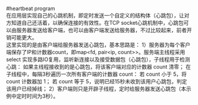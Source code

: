 #heartbeat program<br>
在应用层实现自己的心跳机制，即定时发送一个自定义的结构体（心跳包），让对方知道自己还活着，以确保连接的有效性。在TCP socket心跳机制中，心跳包可以由服务器发送给客户端，也可以由客户端发送给服务器，不过比较起来，前者开销可能更大。<br>
这里实现的是由客户端给服务器发送心跳包，基本思路是：
1）服务器为每个客户端保存了IP和计数器count，即map<fd, pair<ip, count>>。服务端主线程采用 select 实现多路IO复用，监听新连接以及接受数据包（心跳包），子线程用于检测心跳：
    如果主线程接收到的是心跳包，将该客户端对应的计数器 count 清零；
    在子线程中，每隔3秒遍历一次所有客户端的计数器 count： 
        若 count 小于 5，将 count 计数器加 1；
        若 count 等于 5，说明已经15秒未收到该用户心跳包，判定该用户已经掉线；
2）客户端则只是开辟子线程，定时给服务器发送心跳包（本示例中定时时间为3秒）。

